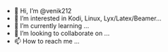 - 👋 Hi, I’m @venik212
- 👀 I’m interested in Kodi, Linux, Lyx/Latex/Beamer...
- 🌱 I’m currently learning ...
- 💞️ I’m looking to collaborate on ...
- 📫 How to reach me ...

<!---
venik212/venik212 is a ✨ special ✨ repository because its `README.md` (this file) appears on your GitHub profile.
You can click the Preview link to take a look at your changes.
--->
